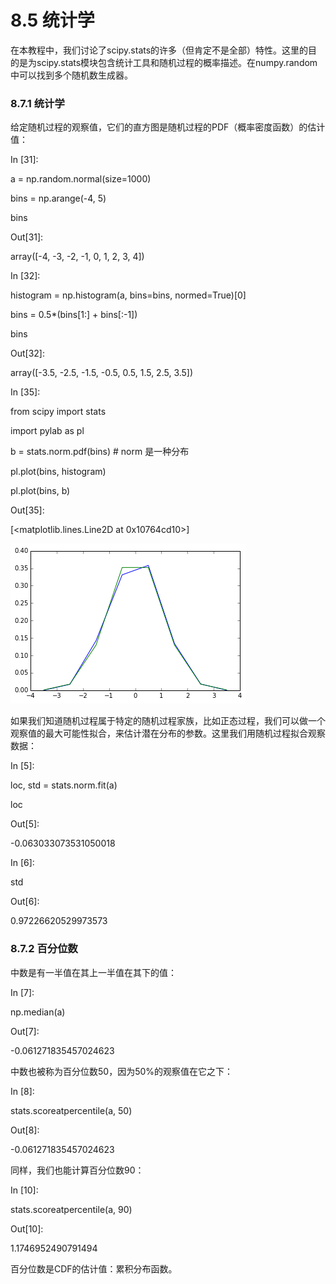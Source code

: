 # 8.5 统计学


在本教程中，我们讨论了scipy.stats的许多（但肯定不是全部）特性。这里的目的是为scipy.stats模块包含统计工具和随机过程的概率描述。在numpy.random中可以找到多个随机数生成器。

### 8.7.1 统计学

给定随机过程的观察值，它们的直方图是随机过程的PDF（概率密度函数）的估计值：

In [31]:

a = np.random.normal(size=1000)

bins = np.arange(-4, 5)

bins

Out[31]:

array([-4, -3, -2, -1, 0, 1, 2, 3, 4])

In [32]:

histogram = np.histogram(a, bins=bins, normed=True)[0]

bins = 0.5\*(bins[1:] + bins[:-1])

bins

Out[32]:

array([-3.5, -2.5, -1.5, -0.5, 0.5, 1.5, 2.5, 3.5])

In [35]:

from scipy import stats

import pylab as pl

b = stats.norm.pdf(bins) \# norm 是一种分布

pl.plot(bins, histogram)

pl.plot(bins, b)

Out[35]:

[\<matplotlib.lines.Line2D at 0x10764cd10\>]

![](media/ac9ae021ff937c00572c35a0f2a276a9.png)

如果我们知道随机过程属于特定的随机过程家族，比如正态过程，我们可以做一个观察值的最大可能性拟合，来估计潜在分布的参数。这里我们用随机过程拟合观察数据：

In [5]:

loc, std = stats.norm.fit(a)

loc

Out[5]:

\-0.063033073531050018

In [6]:

std

Out[6]:

0.97226620529973573

### 8.7.2 百分位数

中数是有一半值在其上一半值在其下的值：

In [7]:

np.median(a)

Out[7]:

\-0.061271835457024623

中数也被称为百分位数50，因为50%的观察值在它之下：

In [8]:

stats.scoreatpercentile(a, 50)

Out[8]:

\-0.061271835457024623

同样，我们也能计算百分位数90：

In [10]:

stats.scoreatpercentile(a, 90)

Out[10]:

1.1746952490791494

百分位数是CDF的估计值：累积分布函数。
